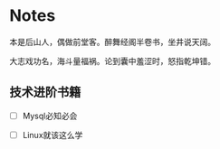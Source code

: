 # Notes

本是后山人，偶做前堂客。醉舞经阁半卷书，坐井说天阔。

大志戏功名，海斗量福祸。论到囊中羞涩时，怒指乾坤错。





## 技术进阶书籍

- [ ] Mysql必知必会
- [ ] Linux就该这么学





















































